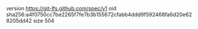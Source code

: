 version https://git-lfs.github.com/spec/v1
oid sha256:a4f0750cc7be2265f7fe7b3b155672cfabb4ddd9f592468fa6d20e628205dd42
size 504
